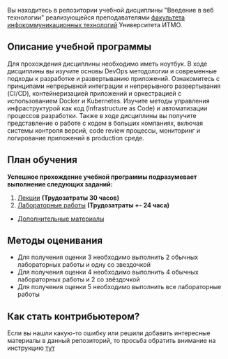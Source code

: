 Вы находитесь в репозитории учебной дисциплины "Введение в веб технологии" реализующейся преподавателями [факультета инфокоммуникационных технологий](https://fict.itmo.ru) Университета ИТМО. 

## Описание учебной программы
Для прохождения дисциплины необходимо иметь ноутбук. В ходе дисциплины вы изучите основы DevOps методологии и современные подходы к разработке и развертыванию приложений. Ознакомитесь с принципами непрерывной интеграции и непрерывного развертывания (CI/CD), контейнеризацией приложений и оркестрацией с использованием Docker и Kubernetes. Изучите методы управления инфраструктурой как код (Infrastructure as Code) и автоматизации процессов разработки. Также в ходе дисциплины вы получите представление о работе с кодом в больших компаниях, включая системы контроля версий, code review процессы, мониторинг и логирование приложений в production среде.

## План обучения
**Успешное прохождение учебной программы подразумевает выполнение следующих заданий:**

1. [Лекции](https://itmo-ict-faculty.github.io/introduction-in-web-tech/education/lecture) **(Трудозатраты 30 часов)**
2. [Лабораторные работы](https://itmo-ict-faculty.github.io/introduction-in-web-tech/education/labs) **(Трудозатраты +- 24 часа)**


- [Дополнительные материалы](https://itmo-ict-faculty.github.io/introduction-in-web-tech/education/additional_materials)

## Методы оценивания
- Для получения оценки 3 необходимо выполнить 2 обычных лабораторных работы и одну со звездочкой
- Для получения оценки 4 необходимо выполнить 4 обычных лабораторных работы и 2 со звёздочкой
- Для получения оценки 5 необходимо выполнить все лабораторные работы


## Как стать контрибьютером?
Если вы нашли какую-то ошибку или решили добавить интересные материалы в данный репозиторий, то просьба обратить внимание на инструкцию [тут](https://github.com/itmo-ict-faculty/introduction-to-distributed-technologies/blob/main/README.md)
